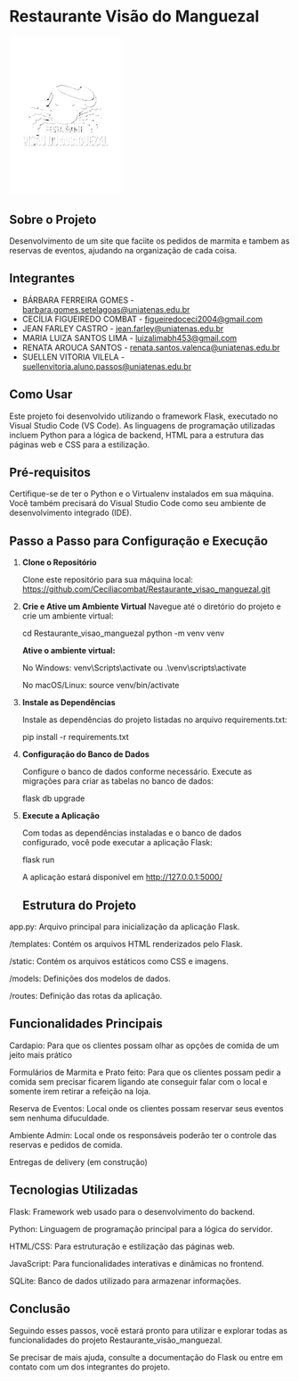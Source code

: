 # Restaurante Visão do Manguezal


<img src="./restaurante/static/images/rodape/logo-rodape.png" alt="Logo" width="200">

## Sobre o Projeto

Desenvolvimento de um site que faciite os pedidos de marmita e tambem as reservas de eventos, ajudando na organização de cada coisa.

## Integrantes

 - BÁRBARA FERREIRA GOMES - barbara.gomes.setelagoas@uniatenas.edu.br
 - CECÍLIA FIGUEIREDO COMBAT - figueiredoceci2004@gmail.com
 - JEAN FARLEY CASTRO - jean.farley@uniatenas.edu.br 
 - MARIA LUIZA SANTOS LIMA  - luizalimabh453@gmail.com
 - RENATA AROUCA SANTOS - renata.santos.valenca@uniatenas.edu.br
 - SUELLEN VITORIA VILELA - suellenvitoria.aluno.passos@uniatenas.edu.br

## Como Usar

Este projeto foi desenvolvido utilizando o framework Flask, executado no Visual Studio Code (VS Code). As linguagens de programação utilizadas incluem Python para a lógica de backend, HTML para a estrutura das páginas web e CSS para a estilização.

## Pré-requisitos

Certifique-se de ter o Python e o Virtualenv instalados em sua máquina. Você também precisará do Visual Studio Code como seu ambiente de desenvolvimento integrado (IDE).

## Passo a Passo para Configuração e Execução

1. **Clone o Repositório**

    Clone este repositório para sua máquina local:
   https://github.com/Ceciliacombat/Restaurante_visao_manguezal.git

2. **Crie e Ative um Ambiente Virtual**
  Navegue até o diretório do projeto e crie um ambiente virtual:

      cd Restaurante_visao_manguezal
      python -m venv venv

      **Ative o ambiente virtual:**

      No Windows: venv\Scripts\activate ou .\venv\scripts\activate 

      No macOS/Linux: source venv/bin/activate

3. **Instale as Dependências**

      Instale as dependências do projeto listadas no arquivo requirements.txt: 

      pip install -r requirements.txt

4. **Configuração do Banco de Dados**

      Configure o banco de dados conforme necessário. Execute as migrações para criar as tabelas no banco de dados:

      flask db upgrade

5. **Execute a Aplicação**

      Com todas as dependências instaladas e o banco de dados configurado, você pode executar a aplicação Flask:

      flask run

      A aplicação estará disponível em http://127.0.0.1:5000/

      ## Estrutura do Projeto
app.py: Arquivo principal para inicialização da aplicação Flask.

/templates: Contém os arquivos HTML renderizados pelo Flask.

/static: Contém os arquivos estáticos como CSS e imagens.

/models: Definições dos modelos de dados.

/routes: Definição das rotas da aplicação.

## Funcionalidades Principais
Cardapio: Para que os clientes possam olhar as opções de comida de um jeito mais prático 

Formulários de Marmita e Prato feito: Para que os clientes possam pedir a comida sem precisar ficarem ligando ate conseguir falar com o local e somente irem retirar a refeição na loja.

Reserva de Eventos: Local onde os clientes possam reservar seus eventos sem nenhuma difuculdade.

Ambiente Admin: Local onde os responsáveis poderão ter o controle das reservas e pedidos de comida. 

Entregas de delivery (em construção)

## Tecnologias Utilizadas
Flask: Framework web usado para o desenvolvimento do backend.

Python: Linguagem de programação principal para a lógica do servidor.

HTML/CSS: Para estruturação e estilização das páginas web.

JavaScript: Para funcionalidades interativas e dinâmicas no frontend.

SQLite: Banco de dados utilizado para armazenar informações.

## Conclusão

Seguindo esses passos, você estará pronto para utilizar e explorar todas as funcionalidades do projeto Restaurante_visão_manguezal.

Se precisar de mais ajuda, consulte a documentação do Flask ou entre em contato com um dos integrantes do projeto.

